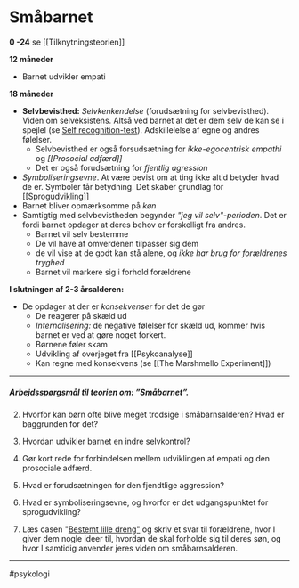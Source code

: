 # Småbarnet

**0 -24**
se [[Tilknytningsteorien]]

**12 måneder**
- Barnet udvikler empati

**18 måneder**
- **Selvbevisthed:** *Selvkenkendelse* (forudsætning for selvbevisthed). Viden om selveksistens. Altså ved barnet at det er dem selv de kan se i spejlel (se [Self recognition-test](https://www.youtube.com/watch?v=M2I0kwSua44)). Adskillelelse af egne og andres følelser. 
	- Selvbevisthed er også forsudsætning for *ikke-egocentrisk empathi* og *[[Prosocial adfærd]]*
	- Det er også forudsætning for *fjentlig agression*
- *Symboliseringsevne*. At være bevist om at ting ikke altid betyder hvad de er. Symboler får betydning. Det skaber grundlag for [[Sprogudvikling]]
- Barnet bliver opmærksomme på *køn*
- Samtigtig med selvbevistheden begynder *"jeg vil selv"-perioden*. Det er fordi barnet opdager at deres behov er forskelligt fra andres.
	- Barnet vil selv bestemme
	- De vil have af omverdenen tilpasser sig dem
	- de vil vise at de godt kan stå alene, og *ikke har brug for forældrenes tryghed*
	- Barnet vil markere sig i forhold forældrene


**I slutningen af 2-3 årsalderen:**
- De opdager at der er *konsekvenser* for det de gør
	- De reagerer på skæld ud
	- *Internalisering:* de negative følelser for skæld ud, kommer hvis barnet er ved at gøre noget forkert.
	- Børnene føler skam
	- Udvikling af overjeget fra [[Psykoanalyse]]
	- Kan regne med konsekvens (se [[The Marshmello Experiment]])





---

##### Arbejdsspørgsmål til teorien om: ”Småbarnet”.





2. Hvorfor kan børn ofte blive meget trodsige i småbarnsalderen? Hvad er baggrunden for det?



3. Hvordan udvikler barnet en indre selvkontrol?




4. Gør kort rede for forbindelsen mellem udviklingen af empati og den prosociale adfærd. 



5. Hvad er forudsætningen for den fjendtlige aggression?

6. Hvad er symboliseringsevne, og hvorfor er det udgangspunktet for sprogudvikling?

7. Læs casen "[Bestemt lille dreng"](https://psykveje.systime.dk/index.php?id=5094#c11145) og skriv et svar til forældrene, hvor I giver dem nogle ideer til, hvordan de skal forholde sig til deres søn, og hvor I samtidig anvender jeres viden om småbarnsalderen.

---
#psykologi 